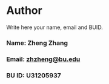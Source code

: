 # Author

Write here your name, email and BUID. 



### Name: Zheng Zhang

### Email: zhzheng@bu.edu

### BU ID: U31205937

